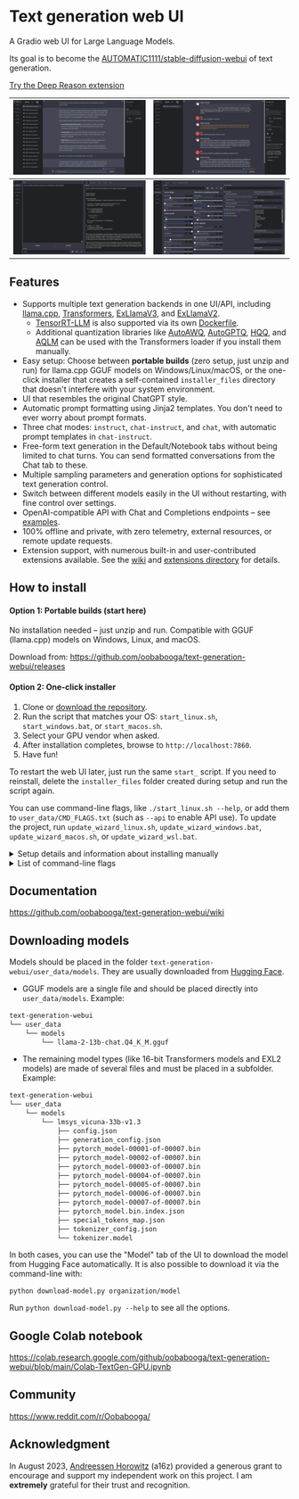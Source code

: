# Text generation web UI

A Gradio web UI for Large Language Models.

Its goal is to become the [AUTOMATIC1111/stable-diffusion-webui](https://github.com/AUTOMATIC1111/stable-diffusion-webui) of text generation.

[Try the Deep Reason extension](https://oobabooga.gumroad.com/l/deep_reason)

|![Image1](https://github.com/oobabooga/screenshots/raw/main/AFTER-INSTRUCT.png) | ![Image2](https://github.com/oobabooga/screenshots/raw/main/AFTER-CHAT.png) |
|:---:|:---:|
|![Image1](https://github.com/oobabooga/screenshots/raw/main/AFTER-DEFAULT.png) | ![Image2](https://github.com/oobabooga/screenshots/raw/main/AFTER-PARAMETERS.png) |

## Features

- Supports multiple text generation backends in one UI/API, including [llama.cpp](https://github.com/ggerganov/llama.cpp), [Transformers](https://github.com/huggingface/transformers), [ExLlamaV3](https://github.com/turboderp-org/exllamav3), and [ExLlamaV2](https://github.com/turboderp-org/exllamav2).
  - [TensorRT-LLM](https://github.com/NVIDIA/TensorRT-LLM) is also supported via its own [Dockerfile](https://github.com/oobabooga/text-generation-webui/blob/main/docker/TensorRT-LLM/Dockerfile).
  - Additional quantization libraries like [AutoAWQ](https://github.com/casper-hansen/AutoAWQ), [AutoGPTQ](https://github.com/PanQiWei/AutoGPTQ), [HQQ](https://github.com/mobiusml/hqq), and [AQLM](https://github.com/Vahe1994/AQLM) can be used with the Transformers loader if you install them manually.
- Easy setup: Choose between **portable builds** (zero setup, just unzip and run) for llama.cpp GGUF models on Windows/Linux/macOS, or the one-click installer that creates a self-contained `installer_files` directory that doesn't interfere with your system environment.
- UI that resembles the original ChatGPT style.
- Automatic prompt formatting using Jinja2 templates. You don't need to ever worry about prompt formats.
- Three chat modes: `instruct`, `chat-instruct`, and `chat`, with automatic prompt templates in `chat-instruct`.
- Free-form text generation in the Default/Notebook tabs without being limited to chat turns. You can send formatted conversations from the Chat tab to these.
- Multiple sampling parameters and generation options for sophisticated text generation control.
- Switch between different models easily in the UI without restarting, with fine control over settings.
- OpenAI-compatible API with Chat and Completions endpoints – see [examples](https://github.com/oobabooga/text-generation-webui/wiki/12-%E2%80%90-OpenAI-API#examples).
- 100% offline and private, with zero telemetry, external resources, or remote update requests.
- Extension support, with numerous built-in and user-contributed extensions available. See the [wiki](https://github.com/oobabooga/text-generation-webui/wiki/07-%E2%80%90-Extensions) and [extensions directory](https://github.com/oobabooga/text-generation-webui-extensions) for details.

## How to install

#### Option 1: Portable builds (start here)

No installation needed – just unzip and run. Compatible with GGUF (llama.cpp) models on Windows, Linux, and macOS.

Download from: https://github.com/oobabooga/text-generation-webui/releases

#### Option 2: One-click installer

1) Clone or [download the repository](https://github.com/oobabooga/text-generation-webui/archive/refs/heads/main.zip).
2) Run the script that matches your OS: `start_linux.sh`, `start_windows.bat`, or `start_macos.sh`.
3) Select your GPU vendor when asked.
4) After installation completes, browse to `http://localhost:7860`.
5) Have fun!

To restart the web UI later, just run the same `start_` script. If you need to reinstall, delete the `installer_files` folder created during setup and run the script again.

You can use command-line flags, like `./start_linux.sh --help`, or add them to `user_data/CMD_FLAGS.txt` (such as `--api` to enable API use). To update the project, run `update_wizard_linux.sh`, `update_wizard_windows.bat`, `update_wizard_macos.sh`, or `update_wizard_wsl.bat`.

<details>
<summary>
Setup details and information about installing manually
</summary>

### One-click-installer

The script uses Miniconda to set up a Conda environment in the `installer_files` folder.

If you ever need to install something manually in the `installer_files` environment, you can launch an interactive shell using the cmd script: `cmd_linux.sh`, `cmd_windows.bat`, `cmd_macos.sh`, or `cmd_wsl.bat`.

* There is no need to run any of those scripts (`start_`, `update_wizard_`, or `cmd_`) as admin/root.
* To install the requirements for extensions, you can use the `extensions_reqs` script for your OS. At the end, this script will install the main requirements for the project to make sure that they take precedence in case of version conflicts.
* For additional instructions about AMD and WSL setup, consult [the documentation](https://github.com/oobabooga/text-generation-webui/wiki).
* For automated installation, you can use the `GPU_CHOICE`, `USE_CUDA118`, `LAUNCH_AFTER_INSTALL`, and `INSTALL_EXTENSIONS` environment variables. For instance: `GPU_CHOICE=A USE_CUDA118=FALSE LAUNCH_AFTER_INSTALL=FALSE INSTALL_EXTENSIONS=TRUE ./start_linux.sh`.

### Manual installation using Conda

Recommended if you have some experience with the command-line.

#### 0. Install Conda

https://docs.conda.io/en/latest/miniconda.html

On Linux or WSL, it can be automatically installed with these two commands ([source](https://educe-ubc.github.io/conda.html)):

```
curl -sL "https://repo.anaconda.com/miniconda/Miniconda3-latest-Linux-x86_64.sh" > "Miniconda3.sh"
bash Miniconda3.sh
```

#### 1. Create a new conda environment

```
conda create -n textgen python=3.11
conda activate textgen
```

#### 2. Install Pytorch

| System | GPU | Command |
|--------|---------|---------|
| Linux/WSL | NVIDIA | `pip3 install torch==2.6.0 torchvision==0.21.0 torchaudio==2.6.0 --index-url https://download.pytorch.org/whl/cu124` |
| Linux/WSL | CPU only | `pip3 install torch==2.6.0 torchvision==0.21.0 torchaudio==2.6.0 --index-url https://download.pytorch.org/whl/cpu` |
| Linux | AMD | `pip3 install torch==2.6.0 torchvision==0.21.0 torchaudio==2.6.0 --index-url https://download.pytorch.org/whl/rocm6.1` |
| MacOS + MPS | Any | `pip3 install torch==2.6.0 torchvision==0.21.0 torchaudio==2.6.0` |
| Windows | NVIDIA | `pip3 install torch==2.6.0 torchvision==0.21.0 torchaudio==2.6.0 --index-url https://download.pytorch.org/whl/cu124` |
| Windows | CPU only | `pip3 install torch==2.6.0 torchvision==0.21.0 torchaudio==2.6.0` |

The up-to-date commands can be found here: https://pytorch.org/get-started/locally/.

If you need `nvcc` to compile some library manually, you will additionally need to install this:

```
conda install -y -c "nvidia/label/cuda-12.4.1" cuda
```

#### 3. Install the web UI

```
git clone https://github.com/oobabooga/text-generation-webui
cd text-generation-webui
pip install -r <requirements file according to table below>
```

Requirements file to use:

| GPU | CPU | requirements file to use |
|--------|---------|---------|
| NVIDIA | has AVX2 | `requirements.txt` |
| NVIDIA | no AVX2 | `requirements_noavx2.txt` |
| AMD | has AVX2 | `requirements_amd.txt` |
| AMD | no AVX2 | `requirements_amd_noavx2.txt` |
| CPU only | has AVX2 | `requirements_cpu_only.txt` |
| CPU only | no AVX2 | `requirements_cpu_only_noavx2.txt` |
| Apple | Intel | `requirements_apple_intel.txt` |
| Apple | Apple Silicon | `requirements_apple_silicon.txt` |

### Start the web UI

```
conda activate textgen
cd text-generation-webui
python server.py
```

Then browse to

`http://localhost:7860/?__theme=dark`

##### Manual install

The `requirements*.txt` above contain various wheels precompiled through GitHub Actions. If you wish to compile things manually, or if you need to because no suitable wheels are available for your hardware, you can use `requirements_nowheels.txt` and then install your desired loaders manually.

### Alternative: Docker

```
For NVIDIA GPU:
ln -s docker/{nvidia/Dockerfile,nvidia/docker-compose.yml,.dockerignore} .
For AMD GPU: 
ln -s docker/{amd/Dockerfile,intel/docker-compose.yml,.dockerignore} .
For Intel GPU:
ln -s docker/{intel/Dockerfile,amd/docker-compose.yml,.dockerignore} .
For CPU only
ln -s docker/{cpu/Dockerfile,cpu/docker-compose.yml,.dockerignore} .
cp docker/.env.example .env
#Create logs/cache dir : 
mkdir -p logs cache
# Edit .env and set: 
#   TORCH_CUDA_ARCH_LIST based on your GPU model
#   APP_RUNTIME_GID      your host user's group id (run `id -g` in a terminal)
#   BUILD_EXTENIONS      optionally add comma separated list of extensions to build
# Edit user_data/CMD_FLAGS.txt and add in it the options you want to execute (like --listen --cpu)
# 
docker compose up --build
```

* You need to have Docker Compose v2.17 or higher installed. See [this guide](https://github.com/oobabooga/text-generation-webui/wiki/09-%E2%80%90-Docker) for instructions.
* For additional docker files, check out [this repository](https://github.com/Atinoda/text-generation-webui-docker).

### Updating the requirements

From time to time, the `requirements*.txt` change. To update, use these commands:

```
conda activate textgen
cd text-generation-webui
pip install -r <requirements file that you have used> --upgrade
```
</details>

<details>
<summary>
List of command-line flags
</summary>

```txt
usage: server.py [-h] [--multi-user] [--character CHARACTER] [--model MODEL] [--lora LORA [LORA ...]] [--model-dir MODEL_DIR] [--lora-dir LORA_DIR] [--model-menu] [--settings SETTINGS]
                 [--extensions EXTENSIONS [EXTENSIONS ...]] [--verbose] [--idle-timeout IDLE_TIMEOUT] [--loader LOADER] [--cpu] [--cpu-memory CPU_MEMORY] [--disk] [--disk-cache-dir DISK_CACHE_DIR]
                 [--load-in-8bit] [--bf16] [--no-cache] [--trust-remote-code] [--force-safetensors] [--no_use_fast] [--use_flash_attention_2] [--use_eager_attention] [--torch-compile] [--load-in-4bit]
                 [--use_double_quant] [--compute_dtype COMPUTE_DTYPE] [--quant_type QUANT_TYPE] [--flash-attn] [--threads THREADS] [--threads-batch THREADS_BATCH] [--batch-size BATCH_SIZE] [--no-mmap]
                 [--mlock] [--n-gpu-layers N_GPU_LAYERS] [--tensor-split TENSOR_SPLIT] [--numa] [--no-kv-offload] [--row-split] [--extra-flags EXTRA_FLAGS] [--streaming-llm] [--ctx-size N]
                 [--model-draft MODEL_DRAFT] [--draft-max DRAFT_MAX] [--gpu-layers-draft GPU_LAYERS_DRAFT] [--device-draft DEVICE_DRAFT] [--ctx-size-draft CTX_SIZE_DRAFT] [--gpu-split GPU_SPLIT]
                 [--autosplit] [--cfg-cache] [--no_flash_attn] [--no_xformers] [--no_sdpa] [--num_experts_per_token N] [--enable_tp] [--hqq-backend HQQ_BACKEND] [--cpp-runner]
                 [--cache_type CACHE_TYPE] [--deepspeed] [--nvme-offload-dir NVME_OFFLOAD_DIR] [--local_rank LOCAL_RANK] [--alpha_value ALPHA_VALUE] [--rope_freq_base ROPE_FREQ_BASE]
                 [--compress_pos_emb COMPRESS_POS_EMB] [--listen] [--listen-port LISTEN_PORT] [--listen-host LISTEN_HOST] [--share] [--auto-launch] [--gradio-auth GRADIO_AUTH]
                 [--gradio-auth-path GRADIO_AUTH_PATH] [--ssl-keyfile SSL_KEYFILE] [--ssl-certfile SSL_CERTFILE] [--subpath SUBPATH] [--old-colors] [--api] [--public-api]
                 [--public-api-id PUBLIC_API_ID] [--api-port API_PORT] [--api-key API_KEY] [--admin-key ADMIN_KEY] [--api-enable-ipv6] [--api-disable-ipv4] [--nowebui]

Text generation web UI

options:
  -h, --help                                show this help message and exit

Basic settings:
  --multi-user                              Multi-user mode. Chat histories are not saved or automatically loaded. Warning: this is likely not safe for sharing publicly.
  --character CHARACTER                     The name of the character to load in chat mode by default.
  --model MODEL                             Name of the model to load by default.
  --lora LORA [LORA ...]                    The list of LoRAs to load. If you want to load more than one LoRA, write the names separated by spaces.
  --model-dir MODEL_DIR                     Path to directory with all the models.
  --lora-dir LORA_DIR                       Path to directory with all the loras.
  --model-menu                              Show a model menu in the terminal when the web UI is first launched.
  --settings SETTINGS                       Load the default interface settings from this yaml file. See user_data/settings-template.yaml for an example. If you create a file called
                                            user_data/settings.yaml, this file will be loaded by default without the need to use the --settings flag.
  --extensions EXTENSIONS [EXTENSIONS ...]  The list of extensions to load. If you want to load more than one extension, write the names separated by spaces.
  --verbose                                 Print the prompts to the terminal.
  --idle-timeout IDLE_TIMEOUT               Unload model after this many minutes of inactivity. It will be automatically reloaded when you try to use it again.

Model loader:
  --loader LOADER                           Choose the model loader manually, otherwise, it will get autodetected. Valid options: Transformers, llama.cpp, ExLlamav3_HF, ExLlamav2_HF, ExLlamav2, HQQ,
                                            TensorRT-LLM.

Transformers/Accelerate:
  --cpu                                     Use the CPU to generate text. Warning: Training on CPU is extremely slow.
  --cpu-memory CPU_MEMORY                   Maximum CPU memory in GiB. Use this for CPU offloading.
  --disk                                    If the model is too large for your GPU(s) and CPU combined, send the remaining layers to the disk.
  --disk-cache-dir DISK_CACHE_DIR           Directory to save the disk cache to. Defaults to "user_data/cache".
  --load-in-8bit                            Load the model with 8-bit precision (using bitsandbytes).
  --bf16                                    Load the model with bfloat16 precision. Requires NVIDIA Ampere GPU.
  --no-cache                                Set use_cache to False while generating text. This reduces VRAM usage slightly, but it comes at a performance cost.
  --trust-remote-code                       Set trust_remote_code=True while loading the model. Necessary for some models.
  --force-safetensors                       Set use_safetensors=True while loading the model. This prevents arbitrary code execution.
  --no_use_fast                             Set use_fast=False while loading the tokenizer (it's True by default). Use this if you have any problems related to use_fast.
  --use_flash_attention_2                   Set use_flash_attention_2=True while loading the model.
  --use_eager_attention                     Set attn_implementation= eager while loading the model.
  --torch-compile                           Compile the model with torch.compile for improved performance.

bitsandbytes 4-bit:
  --load-in-4bit                            Load the model with 4-bit precision (using bitsandbytes).
  --use_double_quant                        use_double_quant for 4-bit.
  --compute_dtype COMPUTE_DTYPE             compute dtype for 4-bit. Valid options: bfloat16, float16, float32.
  --quant_type QUANT_TYPE                   quant_type for 4-bit. Valid options: nf4, fp4.

llama.cpp:
  --flash-attn                              Use flash-attention.
  --threads THREADS                         Number of threads to use.
  --threads-batch THREADS_BATCH             Number of threads to use for batches/prompt processing.
  --batch-size BATCH_SIZE                   Maximum number of prompt tokens to batch together when calling llama_eval.
  --no-mmap                                 Prevent mmap from being used.
  --mlock                                   Force the system to keep the model in RAM.
  --n-gpu-layers N_GPU_LAYERS               Number of layers to offload to the GPU.
  --tensor-split TENSOR_SPLIT               Split the model across multiple GPUs. Comma-separated list of proportions. Example: 60,40.
  --numa                                    Activate NUMA task allocation for llama.cpp.
  --no-kv-offload                           Do not offload the K, Q, V to the GPU. This saves VRAM but reduces the performance.
  --row-split                               Split the model by rows across GPUs. This may improve multi-gpu performance.
  --extra-flags EXTRA_FLAGS                 Extra flags to pass to llama-server. Format: "flag1=value1;flag2;flag3=value3". Example: "override-tensor=exps=CPU"
  --streaming-llm                           Activate StreamingLLM to avoid re-evaluating the entire prompt when old messages are removed.

Context and cache management:
  --ctx-size N, --n_ctx N, --max_seq_len N  Context size in tokens.

Speculative decoding:
  --model-draft MODEL_DRAFT                 Path to the draft model for speculative decoding.
  --draft-max DRAFT_MAX                     Number of tokens to draft for speculative decoding.
  --gpu-layers-draft GPU_LAYERS_DRAFT       Number of layers to offload to the GPU for the draft model.
  --device-draft DEVICE_DRAFT               Comma-separated list of devices to use for offloading the draft model. Example: CUDA0,CUDA1
  --ctx-size-draft CTX_SIZE_DRAFT           Size of the prompt context for the draft model. If 0, uses the same as the main model.

ExLlamaV2:
  --gpu-split GPU_SPLIT                     Comma-separated list of VRAM (in GB) to use per GPU device for model layers. Example: 20,7,7.
  --autosplit                               Autosplit the model tensors across the available GPUs. This causes --gpu-split to be ignored.
  --cfg-cache                               ExLlamav2_HF: Create an additional cache for CFG negative prompts. Necessary to use CFG with that loader.
  --no_flash_attn                           Force flash-attention to not be used.
  --no_xformers                             Force xformers to not be used.
  --no_sdpa                                 Force Torch SDPA to not be used.
  --num_experts_per_token N                 Number of experts to use for generation. Applies to MoE models like Mixtral.
  --enable_tp                               Enable Tensor Parallelism (TP) in ExLlamaV2.

HQQ:
  --hqq-backend HQQ_BACKEND                 Backend for the HQQ loader. Valid options: PYTORCH, PYTORCH_COMPILE, ATEN.

TensorRT-LLM:
  --cpp-runner                              Use the ModelRunnerCpp runner, which is faster than the default ModelRunner but doesn't support streaming yet.

Cache:
  --cache_type CACHE_TYPE                   KV cache type; valid options: llama.cpp - fp16, q8_0, q4_0; ExLlamaV2 - fp16, fp8, q8, q6, q4.

DeepSpeed:
  --deepspeed                               Enable the use of DeepSpeed ZeRO-3 for inference via the Transformers integration.
  --nvme-offload-dir NVME_OFFLOAD_DIR       DeepSpeed: Directory to use for ZeRO-3 NVME offloading.
  --local_rank LOCAL_RANK                   DeepSpeed: Optional argument for distributed setups.

RoPE:
  --alpha_value ALPHA_VALUE                 Positional embeddings alpha factor for NTK RoPE scaling. Use either this or compress_pos_emb, not both.
  --rope_freq_base ROPE_FREQ_BASE           If greater than 0, will be used instead of alpha_value. Those two are related by rope_freq_base = 10000 * alpha_value ^ (64 / 63).
  --compress_pos_emb COMPRESS_POS_EMB       Positional embeddings compression factor. Should be set to (context length) / (model's original context length). Equal to 1/rope_freq_scale.

Gradio:
  --listen                                  Make the web UI reachable from your local network.
  --listen-port LISTEN_PORT                 The listening port that the server will use.
  --listen-host LISTEN_HOST                 The hostname that the server will use.
  --share                                   Create a public URL. This is useful for running the web UI on Google Colab or similar.
  --auto-launch                             Open the web UI in the default browser upon launch.
  --gradio-auth GRADIO_AUTH                 Set Gradio authentication password in the format "username:password". Multiple credentials can also be supplied with "u1:p1,u2:p2,u3:p3".
  --gradio-auth-path GRADIO_AUTH_PATH       Set the Gradio authentication file path. The file should contain one or more user:password pairs in the same format as above.
  --ssl-keyfile SSL_KEYFILE                 The path to the SSL certificate key file.
  --ssl-certfile SSL_CERTFILE               The path to the SSL certificate cert file.
  --subpath SUBPATH                         Customize the subpath for gradio, use with reverse proxy
  --old-colors                              Use the legacy Gradio colors, before the December/2024 update.

API:
  --api                                     Enable the API extension.
  --public-api                              Create a public URL for the API using Cloudfare.
  --public-api-id PUBLIC_API_ID             Tunnel ID for named Cloudflare Tunnel. Use together with public-api option.
  --api-port API_PORT                       The listening port for the API.
  --api-key API_KEY                         API authentication key.
  --admin-key ADMIN_KEY                     API authentication key for admin tasks like loading and unloading models. If not set, will be the same as --api-key.
  --api-enable-ipv6                         Enable IPv6 for the API
  --api-disable-ipv4                        Disable IPv4 for the API
  --nowebui                                 Do not launch the Gradio UI. Useful for launching the API in standalone mode.
```

</details>

## Documentation

https://github.com/oobabooga/text-generation-webui/wiki

## Downloading models

Models should be placed in the folder `text-generation-webui/user_data/models`. They are usually downloaded from [Hugging Face](https://huggingface.co/models?pipeline_tag=text-generation&sort=downloads).

* GGUF models are a single file and should be placed directly into `user_data/models`. Example:

```
text-generation-webui
└── user_data
    └── models
        └── llama-2-13b-chat.Q4_K_M.gguf
```

* The remaining model types (like 16-bit Transformers models and EXL2 models) are made of several files and must be placed in a subfolder. Example:

```
text-generation-webui
└── user_data
    └── models
        └── lmsys_vicuna-33b-v1.3
            ├── config.json
            ├── generation_config.json
            ├── pytorch_model-00001-of-00007.bin
            ├── pytorch_model-00002-of-00007.bin
            ├── pytorch_model-00003-of-00007.bin
            ├── pytorch_model-00004-of-00007.bin
            ├── pytorch_model-00005-of-00007.bin
            ├── pytorch_model-00006-of-00007.bin
            ├── pytorch_model-00007-of-00007.bin
            ├── pytorch_model.bin.index.json
            ├── special_tokens_map.json
            ├── tokenizer_config.json
            └── tokenizer.model
```

In both cases, you can use the "Model" tab of the UI to download the model from Hugging Face automatically. It is also possible to download it via the command-line with:

```
python download-model.py organization/model
```

Run `python download-model.py --help` to see all the options.

## Google Colab notebook

https://colab.research.google.com/github/oobabooga/text-generation-webui/blob/main/Colab-TextGen-GPU.ipynb

## Community

https://www.reddit.com/r/Oobabooga/

## Acknowledgment

In August 2023, [Andreessen Horowitz](https://a16z.com/) (a16z) provided a generous grant to encourage and support my independent work on this project. I am **extremely** grateful for their trust and recognition.
